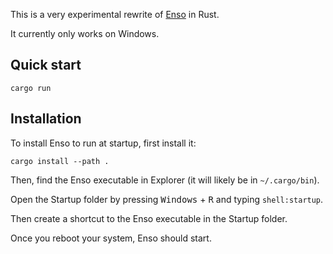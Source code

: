 This is a very experimental rewrite of [Enso][] in Rust.

It currently only works on Windows.

## Quick start

```
cargo run
```

## Installation

To install Enso to run at startup, first install it:

```
cargo install --path .
```

Then, find the Enso executable in Explorer (it will likely be in `~/.cargo/bin`).

Open the Startup folder by pressing <kbd>Windows</kbd> + <kbd>R</kbd> and
typing `shell:startup`.

Then create a shortcut to the Enso executable in the Startup folder.

Once you reboot your system, Enso should start.

[Enso]: https://github.com/toolness/community-enso
